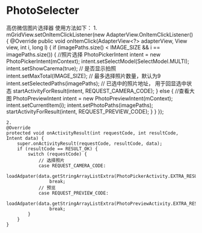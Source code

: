 # PhotoSelecter
高仿微信图片选择器
使用方法如下：
1.
mGridView.setOnItemClickListener(new AdapterView.OnItemClickListener() {
            @Override
            public void onItemClick(AdapterView<?> adapterView, View view, int i, long l) {
                if (imagePaths.size() < IMAGE_SIZE && i == imagePaths.size()) {
                    //照片选择
                    PhotoPickerIntent intent = new PhotoPickerIntent(mContext);
                    intent.setSelectModel(SelectModel.MULTI);
                    intent.setShowCarema(true); // 是否显示拍照
                    intent.setMaxTotal(IMAGE_SIZE); // 最多选择照片数量，默认为9
                    intent.setSelectedPaths(imagePaths); // 已选中的照片地址， 用于回显选中状态
                    startActivityForResult(intent, REQUEST_CAMERA_CODE);
                } else {
                    //查看大图
                    PhotoPreviewIntent intent = new PhotoPreviewIntent(mContext);
                    intent.setCurrentItem(i);
                    intent.setPhotoPaths(imagePaths);
                    startActivityForResult(intent, REQUEST_PREVIEW_CODE);
                }
            }
        });
        
    2.    
    @Override
    protected void onActivityResult(int requestCode, int resultCode, Intent data) {
        super.onActivityResult(requestCode, resultCode, data);
        if (resultCode == RESULT_OK) {
            switch (requestCode) {
                // 选择照片
                case REQUEST_CAMERA_CODE:
                    loadAdpater(data.getStringArrayListExtra(PhotoPickerActivity.EXTRA_RESULT));
                    break;
                // 预览
                case REQUEST_PREVIEW_CODE:
                    loadAdpater(data.getStringArrayListExtra(PhotoPreviewActivity.EXTRA_RESULT));
                    break;
            }
        }
    }
